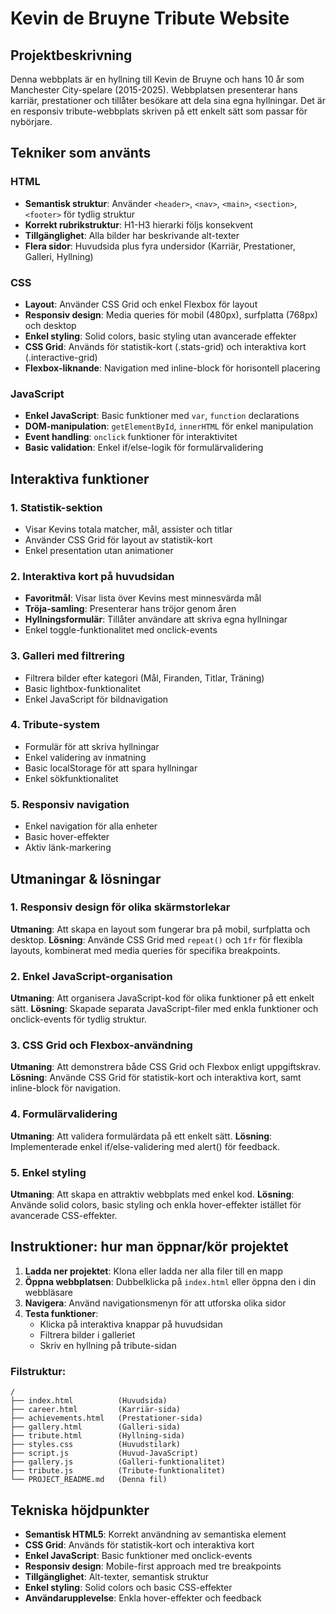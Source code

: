 # Kevin de Bruyne Tribute Website

## Projektbeskrivning

Denna webbplats är en hyllning till Kevin de Bruyne och hans 10 år som Manchester City-spelare (2015-2025). Webbplatsen presenterar hans karriär, prestationer och tillåter besökare att dela sina egna hyllningar. Det är en responsiv tribute-webbplats skriven på ett enkelt sätt som passar för nybörjare.

## Tekniker som använts

### HTML
- **Semantisk struktur**: Använder `<header>`, `<nav>`, `<main>`, `<section>`, `<footer>` för tydlig struktur
- **Korrekt rubrikstruktur**: H1-H3 hierarki följs konsekvent
- **Tillgänglighet**: Alla bilder har beskrivande alt-texter
- **Flera sidor**: Huvudsida plus fyra undersidor (Karriär, Prestationer, Galleri, Hyllning)

### CSS
- **Layout**: Använder CSS Grid och enkel Flexbox för layout
- **Responsiv design**: Media queries för mobil (480px), surfplatta (768px) och desktop
- **Enkel styling**: Solid colors, basic styling utan avancerade effekter
- **CSS Grid**: Används för statistik-kort (.stats-grid) och interaktiva kort (.interactive-grid)
- **Flexbox-liknande**: Navigation med inline-block för horisontell placering

### JavaScript
- **Enkel JavaScript**: Basic funktioner med `var`, `function` declarations
- **DOM-manipulation**: `getElementById`, `innerHTML` för enkel manipulation
- **Event handling**: `onclick` funktioner för interaktivitet
- **Basic validation**: Enkel if/else-logik för formulärvalidering

## Interaktiva funktioner

### 1. Statistik-sektion
- Visar Kevins totala matcher, mål, assister och titlar
- Använder CSS Grid för layout av statistik-kort
- Enkel presentation utan animationer

### 2. Interaktiva kort på huvudsidan
- **Favoritmål**: Visar lista över Kevins mest minnesvärda mål
- **Tröja-samling**: Presenterar hans tröjor genom åren
- **Hyllningsformulär**: Tillåter användare att skriva egna hyllningar
- Enkel toggle-funktionalitet med onclick-events

### 3. Galleri med filtrering
- Filtrera bilder efter kategori (Mål, Firanden, Titlar, Träning)
- Basic lightbox-funktionalitet
- Enkel JavaScript för bildnavigation

### 4. Tribute-system
- Formulär för att skriva hyllningar
- Enkel validering av inmatning
- Basic localStorage för att spara hyllningar
- Enkel sökfunktionalitet

### 5. Responsiv navigation
- Enkel navigation för alla enheter
- Basic hover-effekter
- Aktiv länk-markering

## Utmaningar & lösningar

### 1. Responsiv design för olika skärmstorlekar
**Utmaning**: Att skapa en layout som fungerar bra på mobil, surfplatta och desktop.
**Lösning**: Använde CSS Grid med `repeat()` och `1fr` för flexibla layouts, kombinerat med media queries för specifika breakpoints.

### 2. Enkel JavaScript-organisation
**Utmaning**: Att organisera JavaScript-kod för olika funktioner på ett enkelt sätt.
**Lösning**: Skapade separata JavaScript-filer med enkla funktioner och onclick-events för tydlig struktur.

### 3. CSS Grid och Flexbox-användning
**Utmaning**: Att demonstrera både CSS Grid och Flexbox enligt uppgiftskrav.
**Lösning**: Använde CSS Grid för statistik-kort och interaktiva kort, samt inline-block för navigation.

### 4. Formulärvalidering
**Utmaning**: Att validera formulärdata på ett enkelt sätt.
**Lösning**: Implementerade enkel if/else-validering med alert() för feedback.

### 5. Enkel styling
**Utmaning**: Att skapa en attraktiv webbplats med enkel kod.
**Lösning**: Använde solid colors, basic styling och enkla hover-effekter istället för avancerade CSS-effekter.

## Instruktioner: hur man öppnar/kör projektet

1. **Ladda ner projektet**: Klona eller ladda ner alla filer till en mapp
2. **Öppna webbplatsen**: Dubbelklicka på `index.html` eller öppna den i din webbläsare
3. **Navigera**: Använd navigationsmenyn för att utforska olika sidor
4. **Testa funktioner**: 
   - Klicka på interaktiva knappar på huvudsidan
   - Filtrera bilder i galleriet
   - Skriv en hyllning på tribute-sidan

### Filstruktur:
```
/
├── index.html          (Huvudsida)
├── career.html         (Karriär-sida)
├── achievements.html   (Prestationer-sida)
├── gallery.html        (Galleri-sida)
├── tribute.html        (Hyllning-sida)
├── styles.css          (Huvudstilark)
├── script.js           (Huvud-JavaScript)
├── gallery.js          (Galleri-funktionalitet)
├── tribute.js          (Tribute-funktionalitet)
└── PROJECT_README.md   (Denna fil)
```

## Tekniska höjdpunkter

- **Semantisk HTML5**: Korrekt användning av semantiska element
- **CSS Grid**: Används för statistik-kort och interaktiva kort
- **Enkel JavaScript**: Basic funktioner med onclick-events
- **Responsiv design**: Mobile-first approach med tre breakpoints
- **Tillgänglighet**: Alt-texter, semantisk struktur
- **Enkel styling**: Solid colors och basic CSS-effekter
- **Användarupplevelse**: Enkla hover-effekter och feedback
